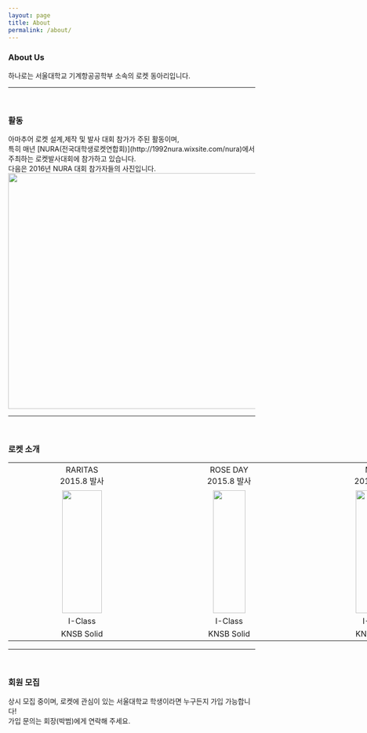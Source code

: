 ```yaml
---
layout: page
title: About
permalink: /about/
---
```

<h3>About Us</h3>
하나로는 서울대학교 기계항공공학부 소속의 로켓 동아리입니다.<br/>

* * *
<br/>
<h3>활동</h3>
아마추어 로켓 설계,제작 및 발사 대회 참가가 주된 활동이며, <br/>특히 매년 [NURA(전국대학생로켓연합회)](http://1992nura.wixsite.com/nura)에서 주최하는 로켓발사대회에 참가하고 있습니다.<br/>
다음은 2016년 NURA 대회 참가자들의 사진입니다.<br/>
<img src="https://github.com/hsb6350/hanaro.github.io/blob/master/assets/acts/front.jpg?raw=true" width="720" height="480" />

* * *
<br/>
<h3>로켓 소개</h3><table style="width:2100px"><tr><td width="300" align="center">RARITAS<br/>2015.8 발사</td><td width="300" align="center">ROSE DAY<br/>2015.8 발사</td><td width="300" align="center">MLG1<br/>2016.8 발사</td><td width="300" align="center">B2<br/>2016.8 </td><td width="300" align="center">SNUKA2<br/>2017.6 발사(예정)</td><td width="300" align="center">PKH-I(가칭)<br/>2017.8 발사(예정)</td><td width="300" align="center">HORI-O(가칭)<br/>2018.2 발사(예정)</td></tr><tr><td width="300" align="center">
<img src="https://github.com/hsb6350/hanaro.github.io/blob/master/assets/logo/RARITAS.PNG?raw=true" width="80.6" height="250"/></td><td width="300" align="center">
<img src="https://github.com/hsb6350/hanaro.github.io/blob/master/assets/logo/ROSEDAY.PNG?raw=true" width="66" height="250"/></td><td width="300" align="center">
<img src="https://github.com/hsb6350/hanaro.github.io/blob/master/assets/logo/MLG1.PNG?raw=true" width="85" height="250"/></td><td width="300" align="center">
<img src="https://github.com/hsb6350/hanaro.github.io/blob/master/assets/logo/B2.PNG?raw=true" width="77.5" height="250"/></td><td width="300" align="center">
<img src="https://github.com/hsb6350/hanaro.github.io/blob/master/assets/logo/.PNG?raw=true" width="50" height="250"/></td><td width="300" align="center">
<img src="https://github.com/hsb6350/hanaro.github.io/blob/master/assets/logo/.PNG?raw=true" width="50" height="250"/></td><td width="300" align="center">
<img src="https://github.com/hsb6350/hanaro.github.io/blob/master/assets/logo/.PNG?raw=true" width="50" height="250"/></td></tr><tr><td width="300" align="center">I-Class</td><td width="300" align="center">I-Class</td><td width="300" align="center">I-Class</td><td width="300" align="center">L-class</td><td width="300" align="center">O-Class</td><td width="300" align="center">I-Class</td><td width="300" align="center">O-Class</td></tr><tr><td width="300" align="center">KNSB Solid</td><td width="300" align="center">KNSB Solid</td><td width="300" align="center">KNSB Solid</td><td width="300" align="center">KNSB Solid</td><td width="300" align="center">Hybrid</td><td width="300" align="center">APCP Solid</td><td width="300" align="center">APCP Solid</td></tr></table>

* * *
<br/>
<h3>회원 모집</h3>
상시 모집 중이며, 로켓에 관심이 있는 서울대학교 학생이라면 누구든지 가입 가능합니다! <br/>
가입 문의는 회장(박범)에게 연락해 주세요.
